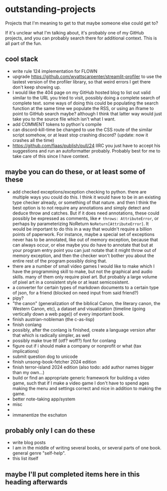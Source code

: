 # outstanding-projects
Projects that I'm meaning to get to that maybe someone else could get to?

If it's unclear what I'm talking about, it's probably one of my GitHub projects, and you can probably search there for additional context. This is all part of the fun.

## cool stack
- write rule 124 implementation for FLOWN
- upgrade https://github.com/wyattscarpenter/streamlit-profiler to use the lastest version of the profiler library, so that weird errors I get there don't keep showing up.
- I would like the 404 page on my GitHub hosted blog to list out valid similar to the URL you tried to visit, possibly doing a complete search of complete text. some ways of doing this could be populating the search function at the same time we populate the RSS, or using an iframe to point to GitHub search maybe? although I think that latter way would just take you to the source file which isn't what I want.
- add COMMENT tokens to python's compile
- can discord-kill-time be changed to use the CSS route of the similar script somehow, or at least stop crashing discord? (update: now it crashes all the time)
- https://github.com/fiaas/publish/pull/24 IIRC you just have to accept his suggestions and run an autoformatter probably. Probably best for me to take care of this since I have context.

## maybe you can do these, or at least some of these
- add checked exceptions/exception checking to python. there are multiple ways you could do this. I think it would have to be in an existing type checker already, or something of that nature. and then I think the best option is to not require any annotations and simply detect and deduce throw and catches. But if it does need annotations, these could possibly be expressed as comments, like `# throws: AttributeError`, or perhaps by parameterizing NoReturn `NoReturn[AttributeError]`. It would be important to do this in a way that wouldn't require a billion points of paperwork. For instance, maybe a special set of exceptions never has to be annotated, like out of memory exception, because that can always occur, or else maybe you do have to annotate that but at your program entry point you can just notate that it might throw out of memory exception, and then the checker won't bother you about the entire rest of the program possibly doing that.
- there are a number of small video games I would like to make which I have the programming skill to make, but not the graphical and audio skills. many of them only require pixel art. But probably a large volume of pixel art in a consistent style or at least semicosistent.
- a converter for certain types of markdown documents to a certain type of json, for a friend (blocked on need input from said friend?)
- pipy?
- "the canon" (generalization of the biblical Canon, the literary canon, the Western Canon, etc), a dataset and visualization (timeline (going vertically down a web page)) of every important book.
- finish austrian-nobleman (the c-as-lisp)
- finish conlang
- possibly, after the conlang is finished, create a language version after that which is radically simpler, as well
- possibly make true ttf (otf? woff?) font for conlang
- figure out if i should make a company or nonprofit or what (tax implications)
- submit question dog to unicode
- finish unsong-book-fetcher 2024 edition
- finish terror-island 2024 edition (also todo: add author names bigger than my own...)
- build or find an appropriate generic framework for building a video game, such that if I make a video game I don't have to spend ages making the menu and settings correct and nice in addition to making the game.
- better note-taking app/system
- misc
- 
- immanentize the eschaton
## probably only I can do these
- write blog posts
- I am in the middle of writing several books, or several parts of one book. general genre "self-help".
- this list itself

## maybe I'll put completed items here in this heading afterwards 
